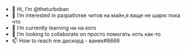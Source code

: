 - 👋 Hi, I’m @theturboban
- 👀 I’m interested in разработке читов на майн,я ваще не шарю пока что
- 🌱 I’m currently learning ни на кого
- 💞️ I’m looking to collaborate on просто помогать хоть как-то
- 📫 How to reach me дискорд - ванек#6666

<!---
theturboban/theturboban is a ✨ special ✨ repository because its `README.md` (this file) appears on your GitHub profile.
You can click the Preview link to take a look at your changes.
--->
